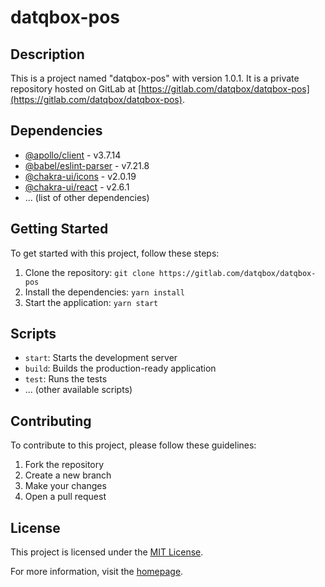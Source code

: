 # datqbox-pos

## Description

This is a project named "datqbox-pos" with version 1.0.1. It is a private repository hosted on GitLab at [https://gitlab.com/datqbox/datqbox-pos](https://gitlab.com/datqbox/datqbox-pos).

## Dependencies

- [@apollo/client](https://www.npmjs.com/package/@apollo/client) - v3.7.14
- [@babel/eslint-parser](https://www.npmjs.com/package/@babel/eslint-parser) - v7.21.8
- [@chakra-ui/icons](https://www.npmjs.com/package/@chakra-ui/icons) - v2.0.19
- [@chakra-ui/react](https://www.npmjs.com/package/@chakra-ui/react) - v2.6.1
- ... (list of other dependencies)

## Getting Started

To get started with this project, follow these steps:

1. Clone the repository: `git clone https://gitlab.com/datqbox/datqbox-pos`
2. Install the dependencies: `yarn install`
3. Start the application: `yarn start`

## Scripts

- `start`: Starts the development server
- `build`: Builds the production-ready application
- `test`: Runs the tests
- ... (other available scripts)

## Contributing

To contribute to this project, please follow these guidelines:

1. Fork the repository
2. Create a new branch
3. Make your changes
4. Open a pull request

## License

This project is licensed under the [MIT License](LICENSE).

For more information, visit the [homepage](https://datqbox.com).
